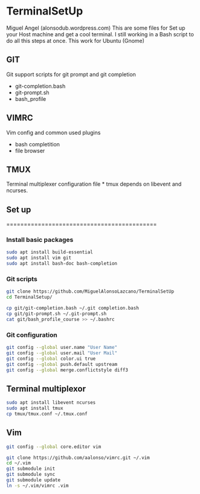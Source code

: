 # TerminalSetUp

Miguel Angel (alonsodub.wordpress.com)
This are some files for Set up your Host machine and get a cool terminal. I still working in a Bash script to do all this steps at once. This work for Ubuntu (Gnome)

## GIT
Git support scripts for git prompt and git completion

* git-completion.bash
* git-prompt.sh
* bash_profile

## VIMRC
Vim config and common used plugins

* bash completition 
* file browser 

## TMUX
Terminal multiplexer configuration file 
    * tmux depends on libevent and ncurses.


## Set up
===========================================
### Install basic packages
```bash
sudo apt install build-essential
sudo apt install vim git
sudo apt install bash-doc bash-completion
```

### Git scripts
```bash
git clone https://github.com/MiguelAlonsoLazcano/TerminalSetUp
cd TerminalSetup/
```

```bash
cp git/git-completion.bash ~/.git completion.bash
cp git/git-prompt.sh ~/.git-prompt.sh
cat git/bash_profile_course >> ~/.bashrc
```

### Git configuration
```bash
git config --global user.name "User Name"
git config --global user.mail "User Mail"
git config --global color.ui true
git config --global push.default upstream
git config --global merge.conflictstyle diff3
```

## Terminal multiplexor
```bash
sudo apt install libevent ncurses
sudo apt install tmux
cp tmux/tmux.conf ~/.tmux.conf
```

## Vim
```bash
git config --global core.editor vim 

git clone https://github.com/aalonso/vimrc.git ~/.vim
cd ~/.vim
git submodule init 
git submodule sync 
git submodule update
ln -s ~/.vim/vimrc .vim 
```
